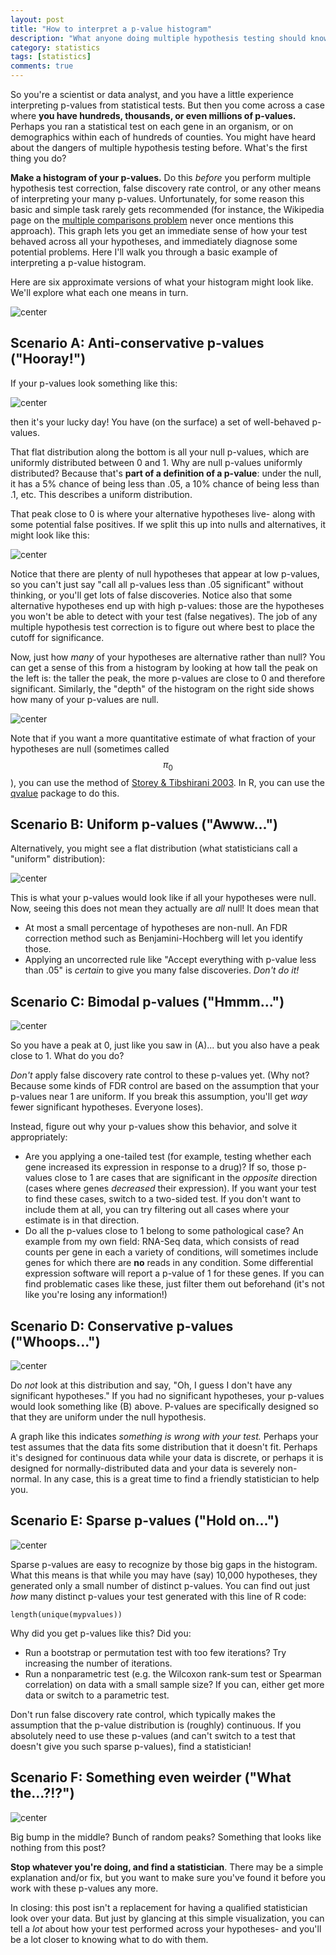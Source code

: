 ```yaml
---
layout: post
title: "How to interpret a p-value histogram"
description: "What anyone doing multiple hypothesis testing should know"
category: statistics
tags: [statistics]
comments: true
---
```




So you're a scientist or data analyst, and you have a little experience interpreting p-values from statistical tests. But then you come across a case where **you have hundreds, thousands, or even millions of p-values.** Perhaps you ran a statistical test on each gene in an organism, or on demographics within each of hundreds of counties. You might have heard about the dangers of multiple hypothesis testing before. What's the first thing you do?

**Make a histogram of your p-values.** Do this *before* you perform multiple hypothesis test correction, false discovery rate control, or any other means of interpreting your many p-values. Unfortunately, for some reason this basic and simple task rarely gets recommended (for instance, the Wikipedia page on the [multiple comparisons problem](http://en.wikipedia.org/wiki/Multiple_comparisons_problem) never once mentions this approach). This graph lets you get an immediate sense of how your test behaved across all your hypotheses, and immediately diagnose some potential problems. Here I'll walk you through a basic example of interpreting a p-value histogram.

Here are six approximate versions of what your histogram might look like. We'll explore what each one means in turn.



![center](/figs/2014-12-15-interpreting-pvalue-histogram/plot_melted-1.png) 

Scenario A: Anti-conservative p-values ("Hooray!")
---------------------------------

If your p-values look something like this:

![center](/figs/2014-12-15-interpreting-pvalue-histogram/reg_pvalues-1.png) 

then it's your lucky day! You have (on the surface) a set of well-behaved p-values.

That flat distribution along the bottom is all your null p-values, which are uniformly distributed between 0 and 1. Why are null p-values uniformly distributed? Because that's **part of a definition of a p-value**: under the null, it has a 5% chance of being less than .05, a 10% chance of being less than .1, etc. This describes a uniform distribution.

That peak close to 0 is where your alternative hypotheses live- along with some potential false positives. If we split this up into nulls and alternatives, it might look like this:

![center](/figs/2014-12-15-interpreting-pvalue-histogram/unnamed-chunk-2-1.png) 

Notice that there are plenty of null hypotheses that appear at low p-values, so you can't just say "call all p-values less than .05 significant" without thinking, or you'll get lots of false discoveries. Notice also that some alternative hypotheses end up with high p-values: those are the hypotheses you won't be able to detect with your test (false negatives). The job of any multiple hypothesis test correction is to figure out where best to place the cutoff for significance.

Now, just how *many* of your hypotheses are alternative rather than null? You can get a sense of this from a histogram by looking at how tall the peak on the left is: the taller the peak, the more p-values are close to 0 and therefore significant. Similarly, the "depth" of the histogram on the right side shows how many of your p-values are null.

![center](/figs/2014-12-15-interpreting-pvalue-histogram/various_pvalue_distributions-1.png) 

Note that if you want a more quantitative estimate of what fraction of your hypotheses are null (sometimes called $$\pi_0$$), you can use the method of [Storey & Tibshirani 2003](http://www.pnas.org/content/100/16/9440.full). In R, you can use the [qvalue](http://www.bioconductor.org/packages/release/bioc/html/qvalue.html) package to do this.

Scenario B: Uniform p-values ("Awww...")
---------------------------------

Alternatively, you might see a flat distribution (what statisticians call a "uniform" distribution):

![center](/figs/2014-12-15-interpreting-pvalue-histogram/null_pvalues-1.png) 

This is what your p-values would look like if all your hypotheses were null. Now, seeing this does not mean they actually are *all* null! It does mean that

* At most a small percentage of hypotheses are non-null. An FDR correction method such as Benjamini-Hochberg will let you identify those.
* Applying an uncorrected rule like "Accept everything with p-value less than .05" is *certain* to give you many false discoveries. *Don't do it!*

Scenario C: Bimodal p-values ("Hmmm...")
---------------------------------

![center](/figs/2014-12-15-interpreting-pvalue-histogram/bimodal_pvalues-1.png) 

So you have a peak at 0, just like you saw in (A)... but you also have a peak close to 1. What do you do?

*Don't* apply false discovery rate control to these p-values yet. (Why not? Because some kinds of FDR control are based on the assumption that your p-values near 1 are uniform. If you break this assumption, you'll get *way* fewer significant hypotheses. Everyone loses).

Instead, figure out why your p-values show this behavior, and solve it appropriately:

 * Are you applying a one-tailed test (for example, testing whether each gene increased its expression in response to a drug)? If so, those p-values close to 1 are cases that are significant in the *opposite* direction (cases where genes *decreased* their expression). If you want your test to find these cases, switch to a two-sided test. If you don't want to include them at all, you can try filtering out all cases where your estimate is in that direction.
 * Do all the p-values close to 1 belong to some pathological case? An example from my own field: RNA-Seq data, which consists of read counts per gene in each a variety of conditions, will sometimes include genes for which there are **no** reads in any condition. Some differential expression software will report a p-value of 1 for these genes. If you can find problematic cases like these, just filter them out beforehand (it's not like you're losing any information!)

Scenario D: Conservative p-values ("Whoops...")
---------------------------------

![center](/figs/2014-12-15-interpreting-pvalue-histogram/conservative_pvalues-1.png) 

Do *not* look at this distribution and say, "Oh, I guess I don't have any significant hypotheses." If you had no significant hypotheses, your p-values would look something like (B) above. P-values are specifically designed so that they are uniform under the null hypothesis.

A graph like this indicates *something is wrong with your test.* Perhaps your test assumes that the data fits some distribution that it doesn't fit. Perhaps it's designed for continuous data while your data is discrete, or perhaps it is designed for normally-distributed data and your data is severely non-normal. In any case, this is a great time to find a friendly statistician to help you.

Scenario E: Sparse p-values ("Hold on...")
---------------------------------

![center](/figs/2014-12-15-interpreting-pvalue-histogram/sparse_pvalues-1.png) 

Sparse p-values are easy to recognize by those big gaps in the histogram. What this means is that while you may have (say) 10,000 hypotheses, they generated only a small number of distinct p-values. You can find out just *how* many distinct p-values your test generated with this line of R code:

```
length(unique(mypvalues))
```

Why did you get p-values like this? Did you:

 * Run a bootstrap or permutation test with too few iterations? Try increasing the number of iterations.
 * Run a nonparametric test (e.g. the Wilcoxon rank-sum test or Spearman correlation) on data with a small sample size? If you can, either get more data or switch to a parametric test.

Don't run false discovery rate control, which typically makes the assumption that the p-value distribution is (roughly) continuous. If you absolutely need to use these p-values (and can't switch to a test that doesn't give you such sparse p-values), find a statistician!

Scenario F: Something even weirder ("What the...?!?")
---------------------------------

![center](/figs/2014-12-15-interpreting-pvalue-histogram/weird_pvalues-1.png) 

Big bump in the middle? Bunch of random peaks? Something that looks like nothing from this post?

**Stop whatever you're doing, and find a statistician**. There may be a simple explanation and/or fix, but you want to make sure you've found it before you work with these p-values any more.

In closing: this post isn't a replacement for having a qualified statistician look over your data. But just by glancing at this simple visualization, you can tell a *lot* about how your test performed across your hypotheses- and you'll be a lot closer to knowing what to do with them.

